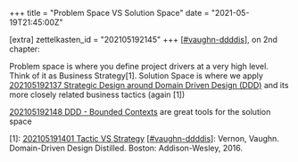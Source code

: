 +++
title = "Problem Space VS Solution Space"
date = "2021-05-19T21:45:00Z"

[extra]
zettelkasten_id = "202105192145"
+++
[[#vaughn-ddddis](/zettelkasten/tags/vaughn-ddddis)], on 2nd chapter:

Problem space is where you define project drivers at a very high level. Think of it as Business Strategy[1]. Solution Space is where we apply [202105192137 Strategic Design around Domain Driven Design (DDD)](/zettelkasten/202105192137-strategic-design-around-domain-driven-design--ddd-) and its more closely related business tactics (again [1])

[202105192148 DDD - Bounded Contexts](/zettelkasten/202105192148-ddd---bounded-contexts) are great tools for the solution space

[1]:  [202105191401 Tactic VS Strategy](/zettelkasten/202105191401-tactic-vs-strategy)
[[#vaughn-ddddis](/zettelkasten/tags/vaughn-ddddis)]: Vernon, Vaughn. Domain-Driven Design Distilled. Boston: Addison-Wesley, 2016.
